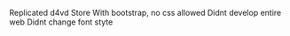Replicated d4vd Store
With bootstrap, no css allowed
Didnt develop entire web
Didnt change font styte

